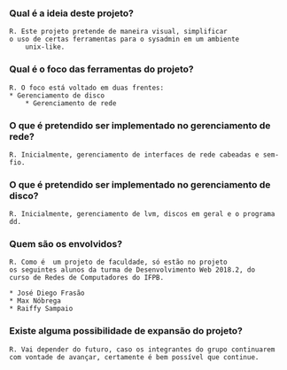 ### Qual é a ideia deste projeto?
    R. Este projeto pretende de maneira visual, simplificar
	o uso de certas ferramentas para o sysadmin em um ambiente 
        unix-like.

### Qual é o foco das ferramentas do projeto?
    R. O foco está voltado em duas frentes: 
	* Gerenciamento de disco 
        * Gerenciamento de rede

### O que é pretendido ser implementado no gerenciamento de rede?
    R. Inicialmente, gerenciamento de interfaces de rede cabeadas e sem-fio.


### O que é pretendido ser implementado no gerenciamento de disco?
    R. Inicialmente, gerenciamento de lvm, discos em geral e o programa dd.

### Quem são os envolvidos?
    R. Como é  um projeto de faculdade, só estão no projeto
	os seguintes alunos da turma de Desenvolvimento Web 2018.2, do
	curso de Redes de Computadores do IFPB.

	* José Diego Frasão
	* Max Nóbrega
	* Raiffy Sampaio

### Existe alguma possibilidade de expansão do projeto?
    R. Vai depender do futuro, caso os integrantes do grupo continuarem 
	com vontade de avançar, certamente é bem possível que continue.
 
